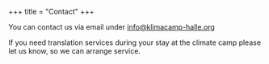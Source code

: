 +++
title = "Contact"
+++

You can contact us via email under [info@klimacamp-halle.org](mailto:info@klimacamp-halle.org)

If you need translation services during your stay at the climate camp please let us know, so we can arrange service.
